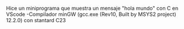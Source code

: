 Hice un miniprograma que muestra un mensaje "hola mundo" con C en VScode
-Compilador minGW (gcc.exe (Rev10, Built by MSYS2 project) 12.2.0) con stantard C23


